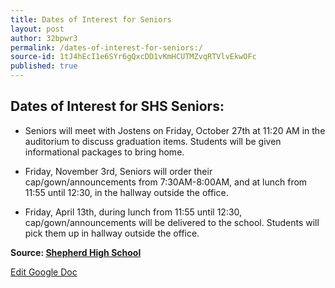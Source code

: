 ```yaml
---
title: Dates of Interest for Seniors
layout: post
author: 32bpwr3
permalink: /dates-of-interest-for-seniors:/
source-id: 1tJ4hEcI1e6SYr6gQxcDD1vKmHCUTMZvqRTVlvEkwOFc
published: true
---
```

## Dates of Interest for SHS Seniors:

* Seniors will meet with Jostens on Friday, October 27th at 11:20 AM in the auditorium to discuss graduation items. Students will be given informational packages to bring home.

* Friday, November 3rd, Seniors will order their cap/gown/announcements from 7:30AM-8:00AM, and at lunch from 11:55 until 12:30, in the hallway outside the office.

* Friday, April 13th, during lunch from 11:55 until 12:30, cap/gown/announcements will be delivered to the school. Students will pick them up in hallway outside the office.

**Source: [Shepherd High School](https://www.facebook.com/shepherdmihs/posts/678900515638370)**

[Edit Google Doc](https://docs.google.com/document/d/1tJ4hEcI1e6SYr6gQxcDD1vKmHCUTMZvqRTVlvEkwOFc/edit?usp=sharing)

